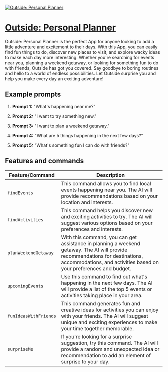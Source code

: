 [![Outside: Personal Planner](https://files.oaiusercontent.com/file-FnOad4fylmNteZexHrJW0pho?se=2123-10-16T23%3A09%3A58Z&sp=r&sv=2021-08-06&sr=b&rscc=max-age%3D31536000%2C%20immutable&rscd=attachment%3B%20filename%3DiOS%2520App%2520Icon.png&sig=SlRf159cPnFGsvfmP7yUOEuBeI3QDuFCNACP1ijN20Q%3D)](https://chat.openai.com/g/g-KrvJBzXyU-outside-personal-planner)

# [Outside: Personal Planner](https://chat.openai.com/g/g-KrvJBzXyU-outside-personal-planner)

Outside: Personal Planner is the perfect App for anyone looking to add a little adventure and excitement to their days. With this App, you can easily find fun things to do, discover new places to visit, and explore wacky ideas to make each day more interesting. Whether you're searching for events near you, planning a weekend getaway, or looking for something fun to do with friends, Outside has got you covered. Say goodbye to boring routines and hello to a world of endless possibilities. Let Outside surprise you and help you make every day an exciting adventure!

## Example prompts

1. **Prompt 1:** "What's happening near me?"

2. **Prompt 2:** "I want to try something new."

3. **Prompt 3:** "I want to plan a weekend getaway."

4. **Prompt 4:** "What are 5 things happening in the next few days?"

5. **Prompt 5:** "What's something fun I can do with friends?"

## Features and commands

| Feature/Command | Description |
| --- | --- |
| `findEvents` | This command allows you to find local events happening near you. The AI will provide recommendations based on your location and interests. |
| `findActivities` | This command helps you discover new and exciting activities to try. The AI will suggest various options based on your preferences and interests. |
| `planWeekendGetaway` | With this command, you can get assistance in planning a weekend getaway. The AI will provide recommendations for destinations, accommodations, and activities based on your preferences and budget. |
| `upcomingEvents` | Use this command to find out what's happening in the next few days. The AI will provide a list of the top 5 events or activities taking place in your area. |
| `funIdeasWithFriends` | This command generates fun and creative ideas for activities you can enjoy with your friends. The AI will suggest unique and exciting experiences to make your time together memorable. |
| `surpriseMe` | If you're looking for a surprise suggestion, try this command. The AI will provide a random and unexpected idea or recommendation to add an element of surprise to your day. |